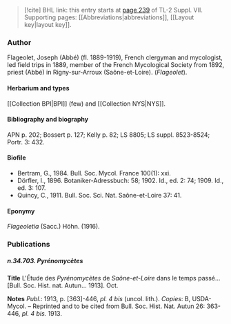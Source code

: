 > [!cite] BHL link: this entry starts at [page 239](https://www.biodiversitylibrary.org/item/103834#page/261/mode/1up) of TL-2 Suppl. VII.
> Supporting pages: [[Abbreviations|abbreviations]], [[Layout key|layout key]].

### Author

Flageolet, Joseph (Abbé) (fl. 1889-1919), French clergyman and mycologist, led field trips in 1889, member of the French Mycological Society from 1892, priest (Abbé) in Rigny-sur-Arroux (Saône-et-Loire). (*Flageolet*).

#### Herbarium and types

[[Collection BPI|BPI]] (few) and [[Collection NYS|NYS]].

#### Bibliography and biography

APN p. 202; Bossert p. 127; Kelly p. 82; LS 8805; LS suppl. 8523-8524; Portr. 3: 432.

#### Biofile

- Bertram, G., 1984. Bull. Soc. Mycol. France 100(1): xxi.
- Dörfler, I., 1896. Botaniker-Adressbuch: 58; 1902. Id., ed. 2: 74; 1909. Id., ed. 3: 107.
- Quincy, C., 1911. Bull. Soc. Sci. Nat. Saône-et-Loire 37: 41.

#### Eponymy

*Flageoletia* (Sacc.) Höhn. (1916).

### Publications

##### n.34.703. Pyrénomycètes

**Title**
L'Étude des *Pyrénomycètes* de *Saône-et-Loire* dans le temps passé... \[Bull. Soc. Hist. nat. Autun... 1913\]. Oct.

**Notes**
*Publ*.: 1913, p. \[363\]-446, *pl. 4 bis* (uncol. lith.). *Copies*: B, USDA-Mycol. – Reprinted and to be cited from Bull. Soc. Hist. Nat. Autun 26: 363-446, *pl. 4 bis.* 1913.

